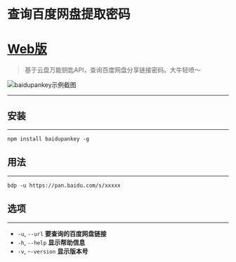 # 查询百度网盘提取密码

# [Web版](https://pnote.net/pan/)


> 基于云盘万能钥匙API，查询百度网盘分享链接密码。大牛轻喷～

![baidupankey示例截图](https://raw.githubusercontent.com/wu-dada/baidupankey/master/example.png)

---


## 安装

---

```
npm install baidupankey -g
```

## 用法

---

```
bdp -u https://pan.baidu.com/s/xxxxx
```

## 选项

---

-  `-u`, `--url`      **要查询的百度网盘链接**
-  `-h`, `--help`     **显示帮助信息**
-  `-v`, -`-version`  **显示版本号**



